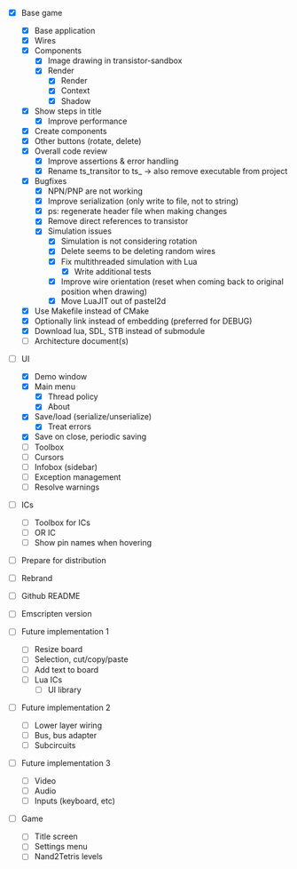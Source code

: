 - [x] Base game
  - [x] Base application
  - [x] Wires
  - [x] Components
    - [x] Image drawing in transistor-sandbox
    - [x] Render
      - [x] Render
      - [x] Context
      - [x] Shadow
  - [x] Show steps in title
    - [x] Improve performance
  - [x] Create components
  - [x] Other buttons (rotate, delete)
  - [x] Overall code review
    - [x] Improve assertions & error handling
    - [x] Rename ts_transitor to ts_ -> also remove executable from project
  - [x] Bugfixes
    - [x] NPN/PNP are not working
    - [x] Improve serialization (only write to file, not to string)
    - [x] ps: regenerate header file when making changes
    - [x] Remove direct references to transistor
    - [x] Simulation issues
      - [x] Simulation is not considering rotation
      - [x] Delete seems to be deleting random wires
      - [x] Fix multithreaded simulation with Lua
        - [x] Write additional tests
      - [x] Improve wire orientation (reset when coming back to original position when drawing)
      - [x] Move LuaJIT out of pastel2d
  - [x] Use Makefile instead of CMake
  - [x] Optionally link instead of embedding (preferred for DEBUG)
  - [x] Download lua, SDL, STB instead of submodule
  - [ ] Architecture document(s)
  
- [ ] UI
  - [x] Demo window
  - [x] Main menu
    - [x] Thread policy
    - [x] About
  - [x] Save/load (serialize/unserialize)
    - [x] Treat errors
  - [x] Save on close, periodic saving
  - [ ] Toolbox
  - [ ] Cursors
  - [ ] Infobox (sidebar)
  - [ ] Exception management
  - [ ] Resolve warnings
  
- [ ] ICs
  - [ ] Toolbox for ICs
  - [ ] OR IC 
  - [ ] Show pin names when hovering

- [ ] Prepare for distribution
 - [ ] Rebrand
 - [ ] Github README
 - [ ] Emscripten version

- [ ] Future implementation 1
  - [ ] Resize board
  - [ ] Selection, cut/copy/paste
  - [ ] Add text to board
  - [ ] Lua ICs
    - [ ] UI library

- [ ] Future implementation 2
  - [ ] Lower layer wiring
  - [ ] Bus, bus adapter
  - [ ] Subcircuits

- [ ] Future implementation 3
  - [ ] Video
  - [ ] Audio
  - [ ] Inputs (keyboard, etc)

- [ ] Game
  - [ ] Title screen
  - [ ] Settings menu
  - [ ] Nand2Tetris levels